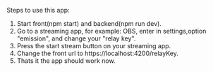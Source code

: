 Steps to use this app:
1) Start front(npm start) and backend(npm run dev).
2) Go to a streaming app, for example: OBS, enter in settings,option "emission", and change your "relay key".
3) Press the start stream button on your streaming app.
3) Change the front url to https://localhost:4200/relayKey.
4) Thats it the app should work now.